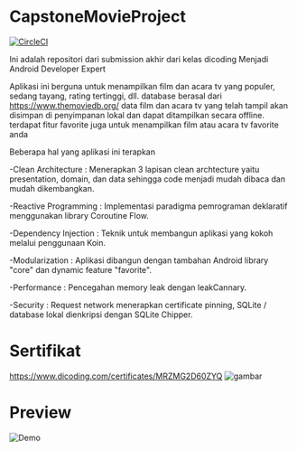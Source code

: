 # CapstoneMovieProject
[![CircleCI](https://circleci.com/gh/mikailalex/CapstoneMovieProject.svg?style=svg)](circleci.com/pipelines/github/mikailalex/CapstoneMovieProject)

Ini adalah repositori dari submission akhir dari kelas dicoding Menjadi Android Developer Expert

Aplikasi ini berguna untuk menampilkan film dan acara tv yang populer, sedang tayang, rating tertinggi, dll. database berasal dari https://www.themoviedb.org/
data film dan acara tv yang telah tampil akan disimpan di penyimpanan lokal dan dapat ditampilkan secara offline. terdapat fitur favorite juga untuk menampilkan film atau acara tv favorite anda

Beberapa hal yang aplikasi ini terapkan

  -Clean Architecture : Menerapkan 3 lapisan clean archtecture yaitu presentation, domain, dan data sehingga code menjadi mudah dibaca dan mudah dikembangkan.
  
  -Reactive Programming : Implementasi paradigma pemrograman deklaratif menggunakan library Coroutine Flow. 
  
  -Dependency Injection : Teknik untuk membangun aplikasi yang kokoh melalui penggunaan Koin.
  
  -Modularization : Aplikasi dibangun dengan tambahan Android library "core" dan dynamic feature "favorite".
  
  -Performance : Pencegahan memory leak dengan leakCannary.
  
  -Security : Request network menerapkan certificate pinning, SQLite / database lokal dienkripsi dengan SQLite Chipper.

# Sertifikat

https://www.dicoding.com/certificates/MRZMG2D60ZYQ
![gambar](https://user-images.githubusercontent.com/67632360/123537592-6ebf6e80-d75a-11eb-8d91-99c74877b608.png)

# Preview

![Demo](https://user-images.githubusercontent.com/67632360/123531199-b6c79c80-d72c-11eb-9923-bbb8949062fc.gif)
